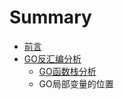 # Summary

* [前言](README.md)
* [GO反汇编分析](gofan-hui-bian-fen-xi.md)
  * [GO函数栈分析](GO_function_frame.md)
  * GO局部变量的位置


